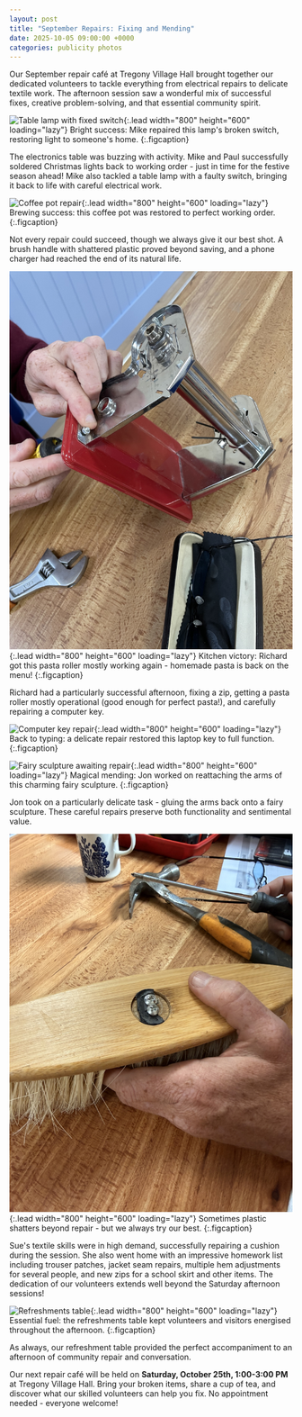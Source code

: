 ```yaml
---
layout: post
title: "September Repairs: Fixing and Mending"
date: 2025-10-05 09:00:00 +0000
categories: publicity photos
---
```


Our September repair café at Tregony Village Hall brought together our dedicated volunteers to tackle everything from electrical repairs to delicate textile work. The afternoon session saw a wonderful mix of successful fixes, creative problem-solving, and that essential community spirit.

![Table lamp with fixed switch](/assets/septRepairs2025/table_lamp_fixed.jpeg){:.lead width="800" height="600" loading="lazy"}
Bright success: Mike repaired this lamp's broken switch, restoring light to someone's home.
{:.figcaption}

The electronics table was buzzing with activity. Mike and Paul successfully soldered Christmas lights back to working order - just in time for the festive season ahead! Mike also tackled a table lamp with a faulty switch, bringing it back to life with careful electrical work.

![Coffee pot repair](/assets/septRepairs2025/coffee_pot_fixed.jpeg){:.lead width="800" height="600" loading="lazy"}
Brewing success: this coffee pot was restored to perfect working order.
{:.figcaption}

Not every repair could succeed, though we always give it our best shot. A brush handle with shattered plastic proved beyond saving, and a phone charger had reached the end of its natural life.

![Pasta roller repair](/assets/septRepairs2025/pasta_roller_fixed.jpeg){:.lead width="800" height="600" loading="lazy"}
Kitchen victory: Richard got this pasta roller mostly working again - homemade pasta is back on the menu!
{:.figcaption}

Richard had a particularly successful afternoon, fixing a zip, getting a pasta roller mostly operational (good enough for perfect pasta!), and carefully repairing a computer key.

![Computer key repair](/assets/septRepairs2025/laptop_key_fixed.jpeg){:.lead width="800" height="600" loading="lazy"}
Back to typing: a delicate repair restored this laptop key to full function.
{:.figcaption}

![Fairy sculpture awaiting repair](/assets/septRepairs2025/fair_sculpture_to_be_fixed.jpeg){:.lead width="800" height="600" loading="lazy"}
Magical mending: Jon worked on reattaching the arms of this charming fairy sculpture.
{:.figcaption}

Jon took on a particularly delicate task - gluing the arms back onto a fairy sculpture. These careful repairs preserve both functionality and sentimental value.

![Brush handle beyond repair](/assets/septRepairs2025/brush_handle_no_fix.jpeg){:.lead width="800" height="600" loading="lazy"}
Sometimes plastic shatters beyond repair - but we always try our best.
{:.figcaption}

Sue's textile skills were in high demand, successfully repairing a cushion during the session. She also went home with an impressive homework list including trouser patches, jacket seam repairs, multiple hem adjustments for several people, and new zips for a school skirt and other items. The dedication of our volunteers extends well beyond the Saturday afternoon sessions!

![Refreshments table](/assets/septRepairs2025/selection_of_biscuits_and_cakes.jpeg){:.lead width="800" height="600" loading="lazy"}
Essential fuel: the refreshments table kept volunteers and visitors energised throughout the afternoon.
{:.figcaption}

As always, our refreshment table provided the perfect accompaniment to an afternoon of community repair and conversation.

Our next repair café will be held on **Saturday, October 25th, 1:00-3:00 PM** at Tregony Village Hall. Bring your broken items, share a cup of tea, and discover what our skilled volunteers can help you fix. No appointment needed - everyone welcome!
